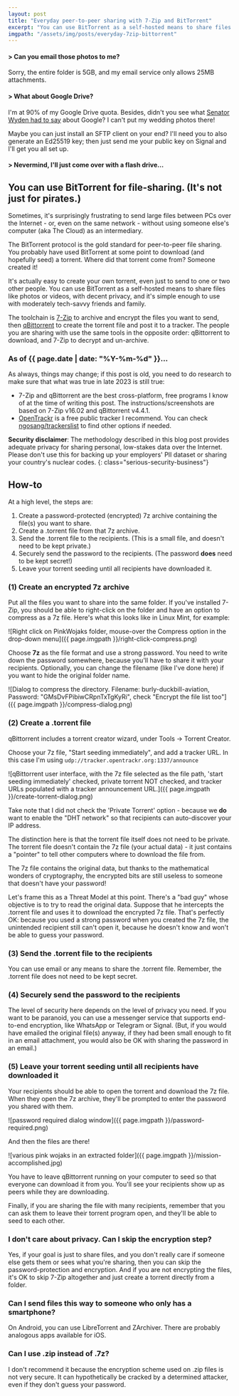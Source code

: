 ```yaml
---
layout: post
title: "Everyday peer-to-peer sharing with 7-Zip and BitTorrent"
excerpt: "You can use BitTorrent as a self-hosted means to share files like photos and videos, with decent privacy, and it's simple enough to use with moderately tech-savvy friends and family."
imgpath: "/assets/img/posts/everyday-7zip-bittorrent"
---
```


#### > Can you email those photos to me?

Sorry, the entire folder is 5GB, and my email service only allows 25MB attachments.

#### > What about Google Drive?

I'm at 90% of my Google Drive quota. Besides, didn't you see what
[Senator Wyden had to say](https://www.documentcloud.org/documents/24191267-wyden_smartphone_push_notification_surveillance_letter_to_doj_-_signed)
about Google? I can't put my wedding photos there!

Maybe you can just install an SFTP client on your end? I'll need you to also
generate an Ed25519 key; then just send me your public key on Signal and I'll get you all set up.

#### > Nevermind, I'll just come over with a flash drive...

## You can use BitTorrent for file-sharing. (It's not just for pirates.)

Sometimes, it's surprisingly frustrating to send large files between PCs over the Internet -
or, even on the same network - without using someone else's computer
(aka The Cloud) as an intermediary.

The BitTorrent protocol is the gold standard for peer-to-peer file
sharing. You probably have used BitTorrent at some point to download (and hopefully seed)
a torrent. Where did that torrent come from? Someone created it!

It's actually easy to
create your own torrent, even just to send to one or two other people.
You can use BitTorrent as a self-hosted
means to share files like photos or videos, with decent privacy, and it's simple enough
to use with moderately tech-savvy friends and family.

The toolchain is [7-Zip](https://7-zip.org/download.html) to archive and encrypt
the files you want to send, then [qBittorrent](https://www.qbittorrent.org/download) to
create the torrent file and post it to a tracker. The people you are sharing with use
the same tools in the opposite order: qBittorrent to download, and 7-Zip to decrypt
and un-archive.

### As of {{ page.date | date: "%Y-%m-%d" }}...

As always, things may change; if this post is old, you need to do research to make
sure that what was true in late 2023 is still true:

* 7-Zip and qBittorrent are the best cross-platform, free programs I know of at the
time of writing this post. The instructions/screenshots are based on 7-Zip v16.02 and
qBittorrent v4.4.1.
* [OpenTrackr](http://tracker.opentrackr.org/) is a free public tracker I recommend.
You can check [ngosang/trackerslist](https://github.com/ngosang/trackerslist) to find
other options if needed.

**Security disclaimer**: The methodology described in this blog post provides adequate privacy for sharing
personal, low-stakes data over the Internet.
Please don't use this for backing up your employers' PII dataset or sharing
your country's nuclear codes.
{: class="serious-security-business"}

## How-to

At a high level, the steps are:

1. Create a password-protected (encrypted) 7z archive containing the file(s) you want to share.
2. Create a .torrent file from that 7z archive.
3. Send the .torrent file to the recipients. (This is a small file, and doesn't need to be kept private.)
4. Securely send the password to the recipients. (The password **does** need to be kept secret!)
5. Leave your torrent seeding until all recipients have downloaded it.

### (1) Create an encrypted 7z archive

Put all the files you want to share into the same folder.
If you've installed 7-Zip, you should be able to right-click on the folder and have an
option to compress as a 7z file. Here's what this looks like in Linux Mint, for example:

![Right click on PinkWojaks folder, mouse-over the Compress option in the drop-down menu]({{ page.imgpath }}/right-click-compress.png)

Choose **7z** as the file format and use a strong password.
You need to write down the password somewhere, because you'll have to share it with your recipients.
Optionally, you can change the filename (like I've done here) if you want to hide the
original folder name.

![Dialog to compress the directory. Filename: burly-duckbill-aviation, Password: "GMsDvFPibiwCRpnTxTgKyRi", check "Encrypt the file list too"]({{ page.imgpath }}/compress-dialog.png)

### (2) Create a .torrent file

qBittorrent includes a torrent creator wizard, under Tools -> Torrent Creator.

Choose your 7z file, "Start seeding immediately", and
add a tracker URL. In this case I'm using `udp://tracker.opentrackr.org:1337/announce`

![qBittorrent user interface, with the 7z file selected as the file path, 'start seeding immediately' checked, private torrent NOT checked, and tracker URLs populated with a tracker announcement URL.]({{ page.imgpath }}/create-torrent-dialog.png)

Take note that I did not check the 'Private Torrent' option - because we **do** want
to enable the "DHT network" so that recipients can auto-discover your IP address.

The distinction here is that the torrent file itself does not need to be private.
The torrent file doesn't contain the 7z file (your actual data) - it just contains
a "pointer" to tell other computers where to download the file from.

The 7z file contains the original data, but thanks to the mathematical wonders of
cryptography, the encrypted bits are still useless to someone that doesn't have your password!

Let's frame this as a Threat Model at this point. There's a "bad guy" whose objective
is to try to read the original data. Suppose that he intercepts the .torrent file and
uses it to download the encrypted 7z file.
That's perfectly OK: because you used a strong password when you created
the 7z file, the unintended recipient still can't open it, because he doesn't know
and won't be able to guess your password.

### (3) Send the .torrent file to the recipients

You can use email or any means to share the .torrent file. Remember, the .torrent file does not need
to be kept secret.

### (4) Securely send the password to the recipients

The level of security here depends on the level of privacy you need. If you want
to be paranoid, you can use a messenger service that supports end-to-end encryption, like WhatsApp or
Telegram or Signal. (But, if you would have emailed the original file(s) anyway,
if they had been small enough to fit in an email attachment, you would also be OK with sharing the
password in an email.)

### (5) Leave your torrent seeding until all recipients have downloaded it

Your recipients should be able to open the torrent and download the 7z file. When they open the 7z 
archive, they'll be prompted to enter the password you shared with them.

![password required dialog window]({{ page.imgpath }}/password-required.png)

And then the files are there!

![various pink wojaks in an extracted folder]({{ page.imgpath }}/mission-accomplished.jpg)

You have to leave qBittorrent running on your computer to seed so that
everyone can download it from you. You'll see your recipients
show up as peers while they are downloading.

Finally, if you are sharing the file with many recipients, remember that you can
ask them to leave their torrent program open, and they'll be able to seed to each other.

### I don't care about privacy. Can I skip the encryption step?

Yes, if your goal is just to share files, and you don't really care if someone else gets them
or sees what you're sharing, then you can skip the password-protection and encryption.
And if you are not encrypting the files, it's OK to skip 7-Zip altogether and
just create a torrent directly from a folder.

### Can I send files this way to someone who only has a smartphone?

On Android, you can use LibreTorrent and ZArchiver. There are probably analogous apps available for iOS.

### Can I use .zip instead of .7z?

I don't recommend it because the encryption scheme used on .zip files is not very secure.
It can hypothetically be cracked by a determined attacker, even if they don't guess your password.
